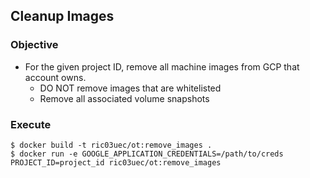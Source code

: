 ## Cleanup Images

### Objective
- For the given project ID, remove all machine images from GCP that account owns.
    - DO NOT remove images that are whitelisted
    - Remove all associated volume snapshots

### Execute

```
$ docker build -t ric03uec/ot:remove_images .
$ docker run -e GOOGLE_APPLICATION_CREDENTIALS=/path/to/creds PROJECT_ID=project_id ric03uec/ot:remove_images
```
